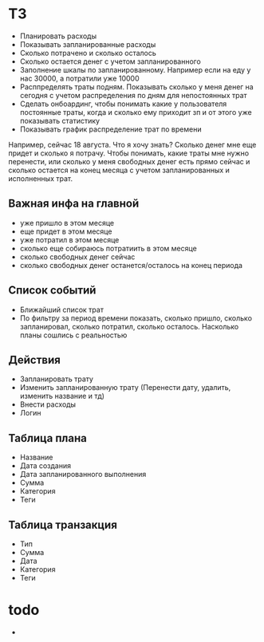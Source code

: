 # ТЗ

- Планировать расходы
- Показывать запланированные расходы
- Сколько потрачено и сколько осталось
- Сколько остается денег с учетом запланированного
- Заполнение шкалы по запланированному. Например если на еду у нас 30000, а потратили уже 10000
- Расппределять траты подням. Показывать сколько у меня денег на сегодня с учетом распределения по дням для непостоянных трат
- Сделать онбоардинг, чтобы понимать какие у пользователя постоянные траты, когда и сколько ему приходит зп и от этого уже показывать статистику
- Показывать график распределение трат по времени

Например, сейчас 18 августа. Что я хочу знать? Сколько денег мне еще придет и сколько я потрачу. Чтобы понимать, какие траты мне нужно перенести, или сколько у меня свободных денег есть прямо сейчас и сколько остается на конец месяца с учетом запланированных и исполненных трат.

## Важная инфа на главной

- уже пришло в этом месяце
- еще придет в этом месяце
- уже потратил в этом месяце
- сколько еще собираюсь потратиить в этом месяце
- сколько свободных денег сейчас
- сколько свободных денег останется/осталось на конец периода

## Список событий 

- Ближайший список трат
- По фильтру за период времени показать, сколько пришло, сколько запланировал, сколько потратил, сколько осталось. Насколько планы сошлись с реальностью

## Действия

- Запланировать трату
- Изменить запланированную трату (Перенести дату, удалить, изменить название и тд)
- Внести расходы
- Логин



## Таблица плана
- Название
- Дата создания
- Дата запланированного выполнения
- Сумма
- Категория
- Теги


## Таблица транзакция
- Тип
- Сумма
- Дата
- Категория
- Теги

# todo

- 